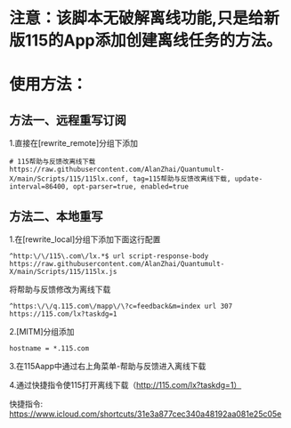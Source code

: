 # 注意：该脚本无破解离线功能,只是给新版115的App添加创建离线任务的方法。

# 使用方法：

## 方法一、远程重写订阅

1.直接在[rewrite_remote]分组下添加
```
# 115帮助与反馈改离线下载
https://raw.githubusercontent.com/AlanZhai/Quantumult-X/main/Scripts/115/115lx.conf, tag=115帮助与反馈改离线下载, update-interval=86400, opt-parser=true, enabled=true
```
## 方法二、本地重写
1.在[rewrite_local]分组下添加下面这行配置
```
^http:\/\/115\.com\/lx.*$ url script-response-body https://raw.githubusercontent.com/AlanZhai/Quantumult-X/main/Scripts/115/115lx.js
```
将帮助与反馈修改为离线下载
```
^https:\/\/q.115.com\/mapp\/\?c=feedback&m=index url 307 https://115.com/lx?taskdg=1
```
2.[MITM]分组添加
```
hostname = *.115.com
```
3.在115Aapp中通过右上角菜单-帮助与反馈进入离线下载

4.通过快捷指令使115打开离线下载（http://115.com/lx?taskdg=1）

快捷指令: https://www.icloud.com/shortcuts/31e3a877cec340a48192aa081e25c05e
